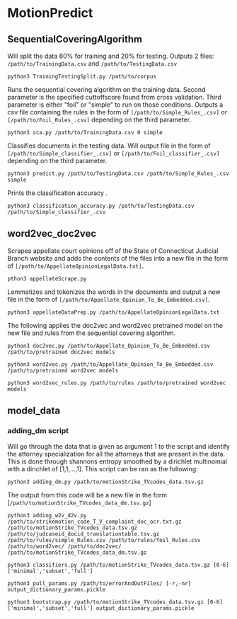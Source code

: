# MotionPredict

## SequentialCoveringAlgorithm

Will split the data 80% for training and 20% for testing. Outputs 2 files: ```/path/to/TrainingData.csv``` and ```/path/to/TestingData.csv```
```
python3 TrainingTestingSplit.py /path/to/corpus
```

Runs the sequential covering algorithm on the training data. Second parameter is the specified cuttoffscore found from cross validation. Third parameter is either "foil" or "simple" to run on those conditions. Outputs a csv file containing the rules in the form of ```[/path/to/Simple_Rules_.csv]``` or ```[/path/to/Foil_Rules_.csv]``` depending on the third parameter.
```
python3 sca.py /path/to/TrainingData.csv 0 simple
```
Classifies documents in the testing data. Will output file in the form of ```[/path/to/Simple_classifier_.csv]``` or ```[/path/to/Foil_classifier_.csv]``` depending on the third parameter. 
```
python3 predict.py /path/to/TestingData.csv /path/to/Simple_Rules_.csv simple
```
Prints the classification accuracy .
```
python3 classification_accuracy.py /path/to/TestingData.csv /path/to/Simple_classifier_.csv
```

## word2vec_doc2vec

Scrapes appellate court opinions off of the State of Connecticut Judicial Branch website and adds the contents of the files into a new file in the form of ```[/path/to/AppellateOpinionLegalData.txt]```.
```
pthon3 appellateScrape.py
```
Lemmatizes and tokenizes the words in the documents and output a new file in the form of ```[/path/to/Appellate_Opinion_To_Be_Embedded.csv]```.
```
python3 appellateDataPrep.py /path/to/AppellateOpinionLegalData.txt
```
The following applies the doc2vec and word2vec pretrained model on the new file and rules from the sequential covering algorithm.
```
python3 doc2vec.py /path/to/Appellate_Opinion_To_Be_Embedded.csv /path/to/pretrained doc2vec models
```
```
python3 word2vec.py /path/to/Appellate_Opinion_To_Be_Embedded.csv /path/to/pretrained word2vec models
```
```
python3 word2vec_rules.py /path/to/rules /path/to/pretrained word2vec models
```

##  model_data 

### adding_dm script

Will go through the data that is given as argument 1 to the script and identify the attorney specialization for all the attorneys that are present in the data.
This is done through shannons entropy smoothed by a dirichlet multinomial with a dirichlet of [1,1,...,1].
This script can be ran as the following: 
```
python3 adding_dm.py /path/to/motionStrike_TVcodes_data.tsv.gz
```
The output from this code will be a new file in the form [```/path/to/motionStrike_TVcodes_data_dm.tsv.gz```]

```
python3 adding_w2v_d2v.py /path/to/strikemotion_code_T_V_complaint_doc_ocr.txt.gz /path/to/motionStrike_TVcodes_data.tsv.gz /path/to/judcaseid_docid_translationtable.tsv.gz /path/to/rules/simple_Rules.csv /path/to/rules/foil_Rules.csv /path/to/word2vec/ /path/to/doc2vec/ /path/to/motionStrike_TVcodes_data_dm.tsv.gz
```

```
python3 classifiers.py /path/to/motionStrike_TVcodes_data.tsv.gz [0-6] ['minimal','subset','full']
```

```
python3 pull_params.py /path/to/errorAndOutFiles/ [-r,-nr] output_dictionary_params.pickle
```

```
python3 bootstrap.py /path/to/motionStrike_TVcodes_data.tsv.gz [0-6] ['minimal','subset','full'] output_dictionary_params.pickle
```
